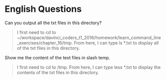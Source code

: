 # English Questions

Can you output all the txt files in this directory?

> I first need to cd to ~/workspace/davinci_coders_t1_2016/homework/learn_command_line_exercises/chapter_16/tmp.
> From here, I can type ls *.txt to display all of the txt files in this directory.

Show me the content of the text files in slash temp.

> I first need to cd to /tmp.
> From here, I can type less *.txt to display the contents of the txt files in this directory.

